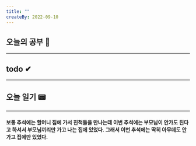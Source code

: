 ```yaml
---
title: ""
createBy: 2022-09-10
---
```

## 오늘의 공부 🎉
---
### 

## todo ✔
---
### 

## 오늘 일기 📟
---
#### 보통 추석에는 할머니 집에 가서 친척들을 만나는데 이번 추석에는 부모님이 안가도 된다고 하셔서 부모님끼리만 가고 나는 집에 있었다. 그래서 이번 추석에는 딱히 아무데도 안가고 집에만 있었다.